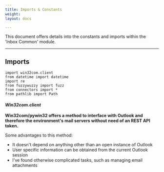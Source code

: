 ```yaml
---
title: Imports & Constants
weight: 
layout: docs

---
```

This document offers details into the constants and imports within the 'Inbox Common' module.

<hr />

## Imports

    import win32com.client
    from datetime import datetime
    import re
    from fuzzywuzzy import fuzz
    from connectors import *
    from pathlib import Path

#### **_Win32com.client_** 

**Win32com/pywin32 offers a method to interface with Outlook and therefore the environment's mail servers without need of an REST API token.**

Some advantages to this method:

* It doesn't depend on anything other than an open instance of Outlook
* User specific information can be obtained from the current Outlook session
* I've found otherwise complicated tasks, such as managing email attachments